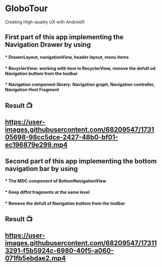 # GloboTour
Creating High-quality UX with AndroidX
##  First part of this app implementing the Navigation Drawer by using
#### * DrawerLayout, navigationView, header layout,  menu items
#### * RecyclerView: working with item in RecyclerView, remove the defult od Navigation buttom from the toolbar 
#### * Navigation component library: Navigation graph, Navigation controller, Navigation Host Fragment

<h2> Result 📺
   
https://user-images.githubusercontent.com/68209547/173105698-98cc5dce-2427-48b0-bf01-ec196879e299.mp4

##  Second part of this app implementing the bottom navigation bar by using
   #### * The MDC component of BottomNavigationView
   #### * Keep diffnt fragments at the same level  
   #### * Remove the defult of Navigation buttom from the toolbar 

<h2> Result 📺
 
https://user-images.githubusercontent.com/68209547/173113291-f5b5924c-6980-40f5-a060-071fb5ebdae2.mp4


